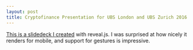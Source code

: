 ```yaml
---
layout: post
title: Cryptofinance Presentation for UBS London and UBS Zurich 2016
---
```


[This is a slidedeck I created](http://cryptopresentation2016.tech/#/) with reveal.js. I was surprised at how nicely it renders for mobile, and support for gestures is impressive.
